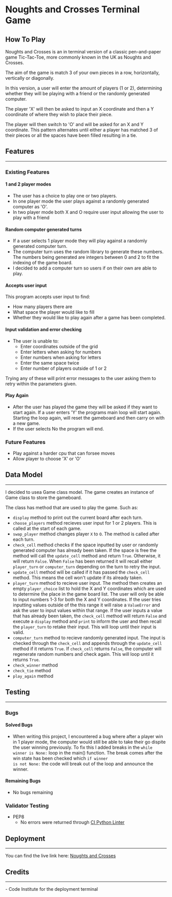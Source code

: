 # Noughts and Crosses Terminal Game

## How To Play

Noughts and Crosses is an in terminal version of a classic pen-and-paper game Tic-Tac-Toe, more commonly known in the UK as Noughts and Crosses.

The aim of the game is match 3 of your own pieces in a row, horizontally, vertically or diagonally.

In this version, a user will enter the amount of players (1 or 2), determining whether they will be playing with a friend or the randomly generated computer. 

The player 'X' will then be asked to input an X coordinate and then a Y coordinate of where they wish to place their piece. 

The player will then switch to 'O' and will be asked for an X and Y coordinate. This pattern alternates until either a player has matched 3 of their pieces or all the spaces have been filled resulting in a tie.

## Features
<hr>

### Existing Features

#### 1 and 2 player modes
- The user has a choice to play one or two players.
- In one player mode the user plays against a randomly generated computer as 'O'. 
- In two player mode both X and O require user input allowing the user to play with a friend

#### Random computer generated turns
- If a user selects 1 player mode they will play against a randomly generated computer turn.
- The computer turn uses the random library to generate these numbers. The numbers being generated are integers between 0 and 2 to fit the indexing of the game board.
- I decided to add a computer turn so users if on their own are able to play. 

#### Accepts user input
This program accepts user input to find:
- How many players there are
- What space the player would like to fill
- Whether they would like to play again after a game has been completed. 

#### Input validation and error checking
- The user is unable to:
    - Enter coordinates outside of the grid
    - Enter letters when asking for numbers
    - Enter numbers when asking for letters
    - Enter the same space twice
    - Enter number of players outside of 1 or 2

Trying any of these will print error messages to the user asking them to retry within the parameters given.

#### Play Again
- After the user has played the game they will be asked if they want to start again. If a user enters 'Y' the programs main loop will start again. Starting the loop again, will reset the gameboard and then carry on with a new game.
- If the user selects No the program will end. 


### Future Features
 - Play against a harder cpu that can forsee moves
 - Allow player to choose 'X' or 'O'

## Data Model
<hr>
I decided to usea Game class model. The game creates an instance of Game class to store the gameboard. 

The class has method that are used to play the game. Such as:
- <code>display</code> method to print out the current board after each turn.
- <code>choose_players</code> method recieves user input for 1 or 2 players. This is called at the start of each game.
- <code>swap_player</code> method changes player <code>X</code> to <code>O</code>. The method is called after each turn. 
- <code>check_cell</code> method checks if the space inputted by user or randomly generated computer has already been taken. If the space is free the method will call the <code>update_cell</code> method and return <code>True</code>. Otherwise, it will return <code>False</code>. When <code>False</code> has been returned it will recall either <code>player_turn</code> or <code>computer_turn</code> depending on the turn to retry the input. 
- <code>update_cell</code> method will be called if it has passed the <code>check_cell</code> method. This means the cell won't update if its already taken. 
- <code>player_turn</code> method to recieve user input. The method then creates an empty <code>player_choice</code> list to hold the X and Y coordinates which are used to determine the place in the game board list. The user will only be able to input numbers 1-3 for both the X and Y coordinates. If the user tries inputting values outside of the this range it will raise a <code>ValueError</code> and ask the user to input values within that range. If the user inputs a value that has already been taken, the <code>check_cell</code> method will return <code>False</code> and execute a <code>display</code> method and <code>print</code> to inform the user and then recall the <code>player_turn</code> to retake their input. This will loop until their input is valid.
- <code>computer_turn</code> method to recieve randomly generated input. The input is checked through the <code>check_cell</code> and appends through the <code>update_cell</code> method if it returns <code>True</code>. If <code>check_cell</code> returns <code>False</code>, the computer will regenerate random numbers and check again. This will loop until it returns <code>True</code>.
- <code>check_winner</code> method 
- <code>check_tie</code> method
- <code>play_again</code> method

## Testing 
<hr>

### Bugs
#### Solved Bugs
- When writing this project, I encountered a bug where after a player win in 1 player mode, the computer would still be able to take their go dispite the user winning previously. To fix this I added breaks in the <code>while winner is None:</code> loop in the main() function. The break comes after the win state has been checked which <code>if winner is not None:</code> the code will break out of the loop and announce the winner.
#### Remaining Bugs
- No bugs remaining
### Validator Testing
- PEP8
    - No errors were returned through [CI Python Linter](https://pep8ci.herokuapp.com/)

## Deployment
<hr>

You can find the live link here: [Noughts and Crosses](https://noughts-and-crosses1.herokuapp.com/)

## Credits
<hr>
- Code Institute for the deployment terminal